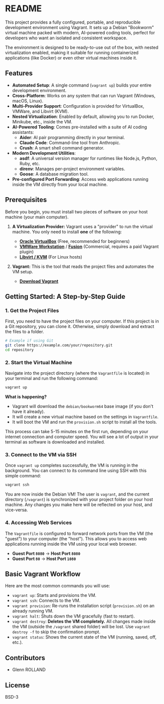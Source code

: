 
# README

This project provides a fully configured, portable, and reproducible development environment using Vagrant. It sets up a Debian "Bookworm" virtual machine packed with modern, AI-powered coding tools, perfect for developers who want an isolated and consistent workspace.

The environment is designed to be ready-to-use out of the box, with nested virtualization enabled, making it suitable for running containerized applications (like Docker) or even other virtual machines inside it.

## Features

* **Automated Setup**: A single command (`vagrant up`) builds your entire development environment.
* **Cross-Platform**: Works on any system that can run Vagrant (Windows, macOS, Linux).
* **Multi-Provider Support**: Configuration is provided for VirtualBox, VMWare, and Libvirt (KVM).
* **Nested Virtualization**: Enabled by default, allowing you to run Docker, Minikube, etc., inside the VM.
* **AI-Powered Tooling**: Comes pre-installed with a suite of AI coding assistants:
  * **Aider**: AI pair programming directly in your terminal.
  * **Claude Code**: Command-line tool from Anthropic.
  * **Crush**: A smart shell command generator.
* **Modern Development Utilities**:
  * **asdf**: A universal version manager for runtimes like Node.js, Python, Ruby, etc.
  * **direnv**: Manages per-project environment variables.
  * **Goose**: A database migration tool.
* **Pre-configured Port Forwarding**: Access web applications running inside the VM directly from your local machine.

## Prerequisites

Before you begin, you must install two pieces of software on your host machine (your main computer).

1. **A Virtualization Provider:** Vagrant uses a "provider" to run the virtual machine. You only need to install **one** of the following:
   * [**Oracle VirtualBox**](https://www.virtualbox.org/wiki/Downloads) (Free, recommended for beginners)
   * [**VMWare Workstation**](https://www.vmware.com/products/workstation-pro.html) / [**Fusion**](https://www.vmware.com/products/fusion.html) (Commercial, requires a paid Vagrant plugin)
   * [**Libvirt / KVM**](https://libvirt.org/) (For Linux hosts)

2. **Vagrant:** This is the tool that reads the project files and automates the VM setup.
   * [**Download Vagrant**](https://developer.hashicorp.com/vagrant/downloads)

## Getting Started: A Step-by-Step Guide

### 1. Get the Project Files

First, you need to have the project files on your computer. If this project is in a Git repository, you can clone it. Otherwise, simply download and extract the files to a folder.

```bash
# Example if using Git
git clone https://example.com/your/repository.git
cd repository
```

### 2. Start the Virtual Machine

Navigate into the project directory (where the `Vagrantfile` is located) in your terminal and run the following command:

```bash
vagrant up
```

**What is happening?**
* Vagrant will download the `debian/bookworm64` base image (if you don't have it already).
* It will create a new virtual machine based on the settings in `Vagrantfile`.
* It will boot the VM and run the `provision.sh` script to install all the tools.

This process can take 5-15 minutes on the first run, depending on your internet connection and computer speed. You will see a lot of output in your terminal as software is downloaded and installed.

### 3. Connect to the VM via SSH

Once `vagrant up` completes successfully, the VM is running in the background. You can connect to its command line using SSH with this simple command:

```bash
vagrant ssh
```

You are now inside the Debian VM! The user is `vagrant`, and the current directory (`/vagrant`) is synchronized with your project folder on your host machine. Any changes you make here will be reflected on your host, and vice-versa.

### 4. Accessing Web Services

The `Vagrantfile` is configured to forward network ports from the VM (the "guest") to your computer (the "host"). This allows you to access web applications running inside the VM using your local web browser.

* **Guest Port `8080`** -> **Host Port `8080`**
* **Guest Port `80`** -> **Host Port `1080`**

## Basic Vagrant Workflow

Here are the most common commands you will use:

* `vagrant up`: Starts and provisions the VM.
* `vagrant ssh`: Connects to the VM.
* `vagrant provision`: Re-runs the installation script (`provision.sh`) on an already running VM.
* `vagrant halt`: Shuts down the VM gracefully (fast to restart).
* `vagrant destroy`: **Deletes the VM completely.** All changes made inside the VM (outside the `/vagrant` shared folder) will be lost. Use `vagrant destroy -f` to skip the confirmation prompt.
* `vagrant status`: Shows the current state of the VM (running, saved, off, etc.).

## Contributors

* Glenn ROLLAND

## License

BSD-3

